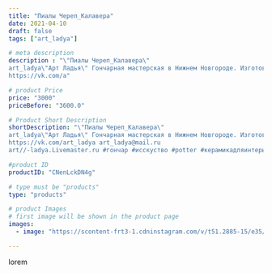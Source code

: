 ```yaml
---
title: "Пиалы Череп_Калавера"
date: 2021-04-10
draft: false
tags: ["art_ladya"]

# meta description
description : "\"Пиалы Череп_Калавера\" 
art_ladya\"Арт Ладья\" Гончарная мастерская в Нижнем Новгороде. Изготовление керамики и мастер//-классы по обучению. 
https://vk.com/a"

# product Price
price: "3000"
priceBefore: "3600.0"

# Product Short Description
shortDescription: "\"Пиалы Череп_Калавера\" 
art_ladya\"Арт Ладья\" Гончарная мастерская в Нижнем Новгороде. Изготовление керамики и мастер//-классы по обучению. 
https://vk.com/art_ladya art_ladya@mail.ru 
art//-ladya.Livemaster.ru #гончар #исскуство #potter #керамикадляинтерьера #керамикаручнаяработа #гончарнаямастерская #керамиканазаказ #handmade #посудаизглины #керамика #гончарнаяпосуда #эксклюзивнаякерамика #череп #decor #ceramicar #mug #калавера #tankard #earthenware #ceramic #design #пиалы #magic #мексика #ceramicart #pint #ёрик #авторскаякерамика"

#product ID
productID: "CNenLckDN4g"

# type must be "products"
type: "products"

# product Images
# first image will be shown in the product page
images:
  - image: "https://scontent-frt3-1.cdninstagram.com/v/t51.2885-15/e35/170429387_134994905192222_4196048692932498771_n.jpg?se=7&_nc_ht=scontent-frt3-1.cdninstagram.com&_nc_cat=102&_nc_ohc=_E0eTAMWI4YAX92MJIA&edm=APU89FABAAAA&ccb=7-4&oh=8533ab4094a31fac952beeec681291cc&oe=612C46B9&_nc_sid=86f79a&ig_cache_key=MjU0ODY0Njc0OTUzNjA1MDcyMA%3D%3D.2-ccb7-4"

---
```

lorem
